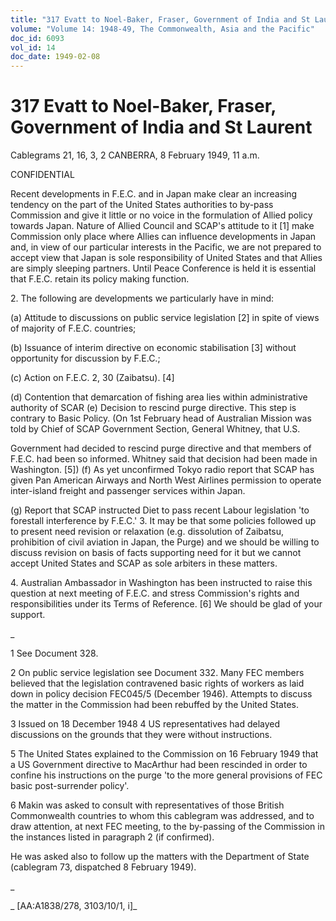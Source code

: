 ```yaml
---
title: "317 Evatt to Noel-Baker, Fraser, Government of India and St Laurent"
volume: "Volume 14: 1948-49, The Commonwealth, Asia and the Pacific"
doc_id: 6093
vol_id: 14
doc_date: 1949-02-08
---
```


# 317 Evatt to Noel-Baker, Fraser, Government of India and St Laurent

Cablegrams 21, 16, 3, 2 CANBERRA, 8 February 1949, 11 a.m.

CONFIDENTIAL

Recent developments in F.E.C. and in Japan make clear an increasing tendency on the part of the United States authorities to by-pass Commission and give it little or no voice in the formulation of Allied policy towards Japan. Nature of Allied Council and SCAP's attitude to it [1] make Commission only place where Allies can influence developments in Japan and, in view of our particular interests in the Pacific, we are not prepared to accept view that Japan is sole responsibility of United States and that Allies are simply sleeping partners. Until Peace Conference is held it is essential that F.E.C. retain its policy making function.

2\. The following are developments we particularly have in mind:

(a) Attitude to discussions on public service legislation [2] in spite of views of majority of F.E.C. countries;

(b) Issuance of interim directive on economic stabilisation [3] without opportunity for discussion by F.E.C.;

(c) Action on F.E.C. 2, 30 (Zaibatsu). [4]

(d) Contention that demarcation of fishing area lies within administrative authority of SCAR (e) Decision to rescind purge directive. This step is contrary to Basic Policy. (On 1st February head of Australian Mission was told by Chief of SCAP Government Section, General Whitney, that U.S.

Government had decided to rescind purge directive and that members of F.E.C. had been so informed. Whitney said that decision had been made in Washington. [5]) (f) As yet unconfirmed Tokyo radio report that SCAP has given Pan American Airways and North West Airlines permission to operate inter-island freight and passenger services within Japan.

(g) Report that SCAP instructed Diet to pass recent Labour legislation 'to forestall interference by F.E.C.' 3. It may be that some policies followed up to present need revision or relaxation (e.g. dissolution of Zaibatsu, prohibition of civil aviation in Japan, the Purge) and we should be willing to discuss revision on basis of facts supporting need for it but we cannot accept United States and SCAP as sole arbiters in these matters.

4\. Australian Ambassador in Washington has been instructed to raise this question at next meeting of F.E.C. and stress Commission's rights and responsibilities under its Terms of Reference. [6] We should be glad of your support.

_

1 See Document 328.

2 On public service legislation see Document 332. Many FEC members believed that the legislation contravened basic rights of workers as laid down in policy decision FEC045/5 (December 1946). Attempts to discuss the matter in the Commission had been rebuffed by the United States.

3 Issued on 18 December 1948 4 US representatives had delayed discussions on the grounds that they were without instructions.

5 The United States explained to the Commission on 16 February 1949 that a US Government directive to MacArthur had been rescinded in order to confine his instructions on the purge 'to the more general provisions of FEC basic post-surrender policy'.

6 Makin was asked to consult with representatives of those British Commonwealth countries to whom this cablegram was addressed, and to draw attention, at next FEC meeting, to the by-passing of the Commission in the instances listed in paragraph 2 (if confirmed).

He was asked also to follow up the matters with the Department of State (cablegram 73, dispatched 8 February 1949).

_

_ [AA:A1838/278, 3103/10/1, i]_
